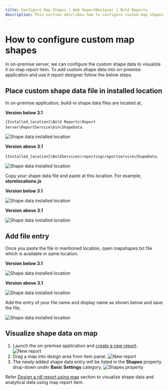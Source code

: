 ```yaml
---
title: Configure Map Shapes | Web ReportDesigner | Bold Reports
description: This section describes how to configure custom map shapes for Map Report Item with Bold Reports On-Premise.
---
```


# How to configure custom map shapes

In on-premise server, we can configure the custom shape data to visualize it on map report item. To add custom shape data into on-premise application and use it report designer follow the below steps.

## Place custom shape data file in installed location

In on-premise application, build-in shape data files are located at,

<span style="font-weight:bold">Version below 3.1</span>

`{Installed_location}\Bold Reports\Report Server\ReportService\bin\ShapeData`.

![Shape data installed location](/static/assets/on-premise/images/report-designer/how-to/configure-map-shapes/installed-location.png '#width=350px')

<span style="font-weight:bold">Version above 3.1</span>

`{Installed_location}\BoldServices\reporting\reportservice\ShapeData`.

![Shape data installed location](/static/assets/on-premise/images/report-designer/how-to/configure-map-shapes/version-installed-location.png '#width=350px')

Copy your shape data file and paste at this location. For example, **storelocations.js**

<span style="font-weight:bold">Version below 3.1</span>

![Shape data installed location](/static/assets/on-premise/images/report-designer/how-to/configure-map-shapes/add-new-file.png '#width=350px')

<span style="font-weight:bold">Version above 3.1</span>

![Shape data installed location](/static/assets/on-premise/images/report-designer/how-to/configure-map-shapes/version-add-new-file.png '#width=350px')

## Add file entry

Once you paste the file in mentioned location, open mapshapes.txt file which is available in same location.

<span style="font-weight:bold">Version below 3.1</span>

![Shape data installed location](/static/assets/on-premise/images/report-designer/how-to/configure-map-shapes/map-shapes-file.png '#width=350px')

<span style="font-weight:bold">Version above 3.1</span>

![Shape data installed location](/static/assets/on-premise/images/report-designer/how-to/configure-map-shapes/version-map-shapes-file.png '#width=350px')

Add the entry of your file name and display name as shown below and save the file,

![Shape data installed location](/static/assets/on-premise/images/report-designer/how-to/configure-map-shapes/add-entry.png '#width=350px')

## Visualize shape data on map

1. Launch the on-premise application and [create a new report](https://help.boldreports.com/enterprise-reporting/designer-guide/manage-content/reports/create-report/#steps-to-create-a-report).
![New report](/static/assets/on-premise/images/report-designer/how-to/configure-map-shapes/new-report.png '#width=450px')
2. Drag a map into design area from item panel.
![New report](/static/assets/on-premise/images/report-designer/how-to/configure-map-shapes/add-map.png)
3. The newly added shape data entry will be listed in the **Shapes** property drop-down under **Basic Settings** category.
![Shapes property](/static/assets/on-premise/images/report-designer/how-to/configure-map-shapes/shapes-property.png '#width=350px')

Refer [Design a rdl report using map](./../../report-items/map/use-case/design-map-using-custom-rule/) section to visualize shape data and analytical data using map report item.